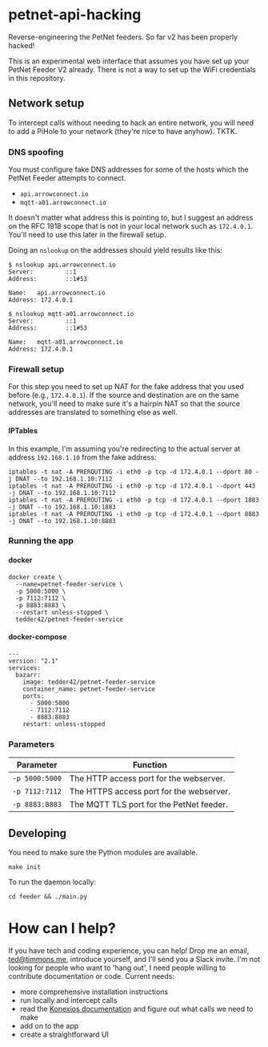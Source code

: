 # petnet-api-hacking

Reverse-engineering the PetNet feeders. So far v2 has been properly hacked!

This is an experimental web interface that assumes you have set up your
PetNet Feeder V2 already. There is not a way to set up the WiFi credentials
in this repository.

## Network setup

To intercept calls without needing to hack an entire network, you will need
to add a PiHole to your network (they're nice to have anyhow). TKTK.

### DNS spoofing

You must configure fake DNS addresses for some of the hosts which the
PetNet Feeder attempts to connect.

  * `api.arrowconnect.io`
  * `mqtt-a01.arrowconnect.io`

It doesn't matter what address this is pointing to, but I suggest an
address on the RFC 1918 scope that is not in your local network such
as `172.4.0.1`. You'll need to use this later in the firewall setup.

Doing an `nslookup` on the addresses should yield results like this:
```
$ nslookup api.arrowconnect.io
Server:         ::1
Address:        ::1#53

Name:   api.arrowconnect.io
Address: 172.4.0.1

$ nslookup mqtt-a01.arrowconnect.io
Server:         ::1
Address:        ::1#53

Name:   mqtt-a01.arrowconnect.io
Address: 172.4.0.1
```

### Firewall setup

For this step you need to set up NAT for the fake address that you
used before (e.g., `172.4.0.1`). If the source and destination are
on the same network, you'll need to make sure it's a hairpin NAT so that
the source addresses are translated to something else as well.

#### IPTables

In this example, I'm assuming you're redirecting to the actual server
at address `192.168.1.10` from the fake address:

```
iptables -t nat -A PREROUTING -i eth0 -p tcp -d 172.4.0.1 --dport 80 -j DNAT --to 192.168.1.10:7112
iptables -t nat -A PREROUTING -i eth0 -p tcp -d 172.4.0.1 --dport 443 -j DNAT --to 192.168.1.10:7112
iptables -t nat -A PREROUTING -i eth0 -p tcp -d 172.4.0.1 --dport 1883 -j DNAT --to 192.168.1.10:1883
iptables -t nat -A PREROUTING -i eth0 -p tcp -d 172.4.0.1 --dport 8883 -j DNAT --to 192.168.1.10:8883
```

### Running the app

#### docker

```
docker create \
  --name=petnet-feeder-service \
  -p 5000:5000 \
  -p 7112:7112 \
  -p 8883:8883 \
  --restart unless-stopped \
  tedder42/petnet-feeder-service
```

#### docker-compose

```
---
version: "2.1"
services:
  bazarr:
    image: tedder42/petnet-feeder-service
    container_name: petnet-feeder-service
    ports:
      - 5000:5000
      - 7112:7112
      - 8883:8883
    restart: unless-stopped
```

### Parameters

| Parameter | Function |
| :----: | --- |
| `-p 5000:5000` | The HTTP access port for the webserver. |
| `-p 7112:7112` | The HTTPS access port for the webserver. |
| `-p 8883:8883` | The MQTT TLS port for the PetNet feeder. |

## Developing

You need to make sure the Python modules are available.

```
make init
```

To run the daemon locally:

```
cd feeder && ./main.py
```

# How can I help?

If you have tech and coding experience, you can help! Drop me an email,
ted@timmons.me, introduce yourself, and I'll send you a Slack invite.
I'm not looking for people who want to 'hang out', I need people willing
to contribute documentation or code. Current needs:

- more comprehensive installation instructions
- run locally and intercept calls
- read the [Konexios documentation](https://developer.konexios.io/) and
  figure out what calls we need to make
- add on to the app
- create a straightforward UI
